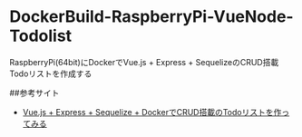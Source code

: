 # DockerBuild-RaspberryPi-VueNode-Todolist
RaspberryPi(64bit)にDockerでVue.js + Express + SequelizeのCRUD搭載Todoリストを作成する

##参考サイト
- [Vue.js + Express + Sequelize + DockerでCRUD搭載のTodoリストを作ってみる](https://qiita.com/yoshiplum/items/129e7ad1ffc3a02b9eb2)
